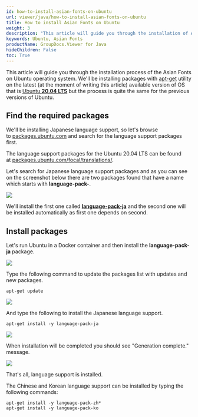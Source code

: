 ```yaml
---
id: how-to-install-asian-fonts-on-ubuntu
url: viewer/java/how-to-install-asian-fonts-on-ubuntu
title: How to install Asian Fonts on Ubuntu
weight: 3
description: "This article will guide you through the installation of Asian Fonts on Ubuntu."
keywords: Ubuntu, Asian Fonts
productName: GroupDocs.Viewer for Java
hideChildren: False
toc: True
---
```

This article will guide you through the installation process of the Asian Fonts on Ubuntu operating system. We'll be installing packages with [apt-get](https://wiki.debian.org/apt-get) utility on the latest (at the moment of writing this article) available version of OS that is [Ubuntu **20.04 LTS**](https://wiki.ubuntu.com/Releases) but the process is quite the same for the previous versions of Ubuntu.

## Find the required packages

We'll be installing Japanese language support, so let's browse to [packages.ubuntu.com](https://packages.ubuntu.com/) and search for the language support packages first.

The language support packages for the Ubuntu 20.04 LTS can be found at [packages.ubuntu.com/focal/translations/](https://packages.ubuntu.com/focal/translations/).

Let's search for Japanese language support packages and as you can see on the screenshot below there are two packages found that have a name which starts with **language-pack-**.

![](/viewer/java/images/how-to-install-asian-fonts-on-ubuntu.png)

We'll install the first one called **[language-pack-ja](https://packages.ubuntu.com/focal/translations/language-pack-ja)** and the second one will be installed automatically as first one depends on second.

## Install packages

Let's run Ubuntu in a Docker container and then install the **language-pack-ja** package.

![](/viewer/java/images/how-to-install-asian-fonts-on-ubuntu_1.png)

Type the following command to update the packages list with updates and new packages.

```shell script
apt-get update
```

![](/viewer/java/images/how-to-install-asian-fonts-on-ubuntu_2.png)

And type the following to install the Japanese language support.

```shell script
apt-get install -y language-pack-ja
```

![](/viewer/java/images/how-to-install-asian-fonts-on-ubuntu_3.png)

When installation will be completed you should see "Generation complete." message.

![](/viewer/java/images/how-to-install-asian-fonts-on-ubuntu_4.png)

That's all, language support is installed.

The Chinese and Korean language support can be installed by typing the following commands:

```shell script
apt-get install -y language-pack-zh*
apt-get install -y language-pack-ko
```
